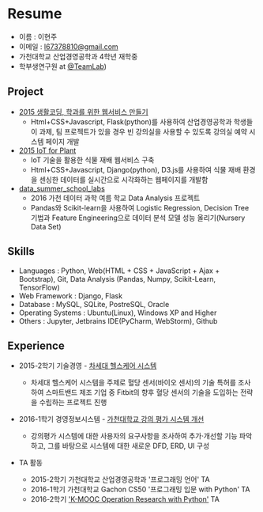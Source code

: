 # Resume 

- 이름 : 이현주
- 이메일 : l67378810@gmail.com
- 가천대학교 산업경영공학과 4학년 재학중
- 학부생연구원 at [@TeamLab](https://github.com/TeamLab))

## Project
- [2015 생활코딩, 학과를 위한 웹서비스 만들기](https://github.com/hyoenju/final_dacapo "final_dacapo")
   * Html+CSS+Javascript, Flask(python)를 사용하여 산업경영공학과 학생들이 과제, 팀 프로젝트가 있을 경우 빈 강의실을 사용할 수 있도록 강의실 예약 시스템 페이지 개발
- [2015 IoT for Plant](https://github.com/hyoenju/ginseng)
  * IoT 기술을 활용한 식물 재배 웹서비스 구축
  * Html+CSS+Javascript, Django(python), D3.js를 사용하여 식물 재배 환경을 센싱한 데이터를 실시간으로 시각화하는 웹페이지를 개발함
- [data_summer_school_labs](https://github.com/hyoenju/data_summer_school_labs/blob/master/team/team_C/upgrade_percentage.ipynb)
  * 2016 가천 데이터 과학 여름 학교 Data Analysis 프로젝트
  * Pandas와 Scikit-learn을 사용하여 Logistic Regression, Decision Tree 기법과 Feature Engineering으로 데이터 분석 모델 성능 올리기(Nursery Data Set)



## Skills
* Languages : Python, Web(HTML +  CSS + JavaScript + Ajax + Bootstrap), Git, Data Analysis (Pandas, Numpy, Scikit-Learn, TensorFlow)
* Web Framework : Django, Flask
* Database : MySQL, SQLite, PostreSQL, Oracle
* Operating Systems : Ubuntu(Linux), Windows XP and Higher
* Others : Jupyter, Jetbrains IDE(PyCharm, WebStorm), Github



## Experience
- 2015-2학기 기술경영 - [차세대 헬스케어 시스템](https://www.slideshare.net/secret/e7HM802aP8nkaX)
  * 차세대 헬스케어 시스템을 주제로 혈당 센서(바이오 센서)의 기술 특허를 조사하여 스마트밴드 제조 기업 중 Fitbit의 향후 혈당 센서의 기술을 도입하는 전략을 수립하는 프로젝트 진행

- 2016-1학기 경영정보시스템 - [가천대학교 강의 평가 시스템 개선](https://www.slideshare.net/secret/f6nsA2246Wtbpx)
  * 강의평가 시스템에 대한 사용자의 요구사항을 조사하여 추가·개선할 기능 파악하고, 그를 바탕으로 시스템에 대한 새로운 DFD, ERD, UI 구성

- TA 활동
  * 2015-2학기 가천대학교 산업경영공학과 '프로그래밍 언어' TA
  * 2016-1학기 가천대학교 Gachon CS50 '프로그래밍 입문 with Python' TA
  * 2016-2학기  ['K-MOOC Operation Research with Python'](https://github.com/TeamLab/Gachon_CS50_OR_KMOOC) TA
